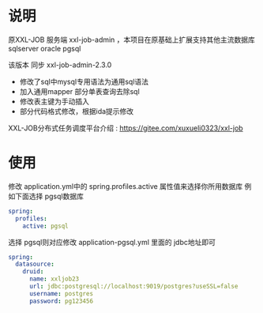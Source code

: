 # 说明
原XXL-JOB 服务端 xxl-job-admin ，本项目在原基础上扩展支持其他主流数据库 sqlserver oracle  pgsql

该版本 同步 xxl-job-admin-2.3.0

- 修改了sql中mysql专用语法为通用sql语法
- 加入通用mapper 部分单表查询去除sql
- 修改表主键为手动插入
- 部分代码格式修改，根据ida提示修改

XXL-JOB分布式任务调度平台介绍 : https://gitee.com/xuxueli0323/xxl-job

# 使用
修改 application.yml中的 spring.profiles.active 属性值来选择你所用数据库
例如下面选择 pgsql数据库
```yaml
spring:
  profiles:
    active: pgsql

```

选择 pgsql则对应修改 application-pgsql.yml 里面的 jdbc地址即可

```yaml
spring:
  datasource:
    druid:
      name: xxljob23
      url: jdbc:postgresql://localhost:9019/postgres?useSSL=false
      username: postgres
      password: pg123456
```
